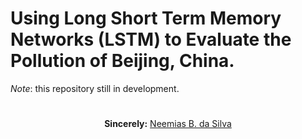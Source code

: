 # Using Long Short Term Memory Networks (LSTM) to Evaluate the Pollution of Beijing, China.

_Note_: this repository still in development.

#

<p align="center"><b>Sincerely:</b> <a href="https://github.com/neemiasbsilva">Neemias B. da Silva</a></p>

#